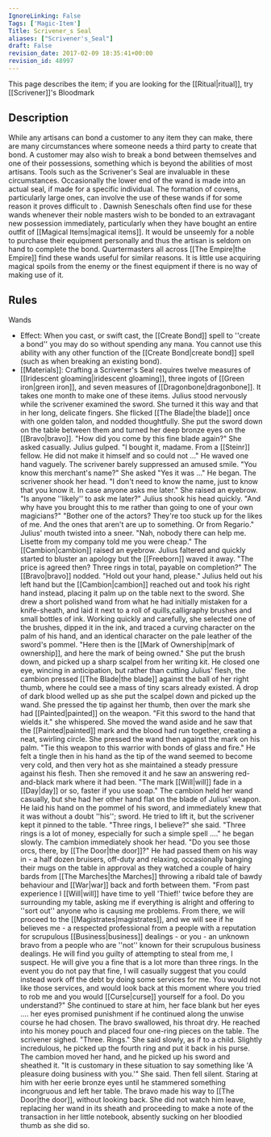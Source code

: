 ```yaml
---
IgnoreLinking: False
Tags: ['Magic-Item']
Title: Scrivener_s Seal
aliases: ["Scrivener's_Seal"]
draft: False
revision_date: 2017-02-09 18:35:41+00:00
revision_id: 48997
---
```


This page describes the item; if you are looking for the [[Ritual|ritual]], try [[Scrivener]]'s Bloodmark
## Description
While any artisans can bond a customer to any item they can make, there are many circumstances where someone needs a third party to create that bond. A customer may also wish to break a bond between themselves and one of their possessions, something which is beyond the abilities of most artisans. Tools such as the Scrivener's Seal are invaluable in these circumstances. Occasionally the lower end of the wand is made into an actual seal, if made for a specific individual. The formation of covens, particularly large ones, can involve the use of these wands if for some reason it proves difficult to . 
Dawnish Seneschals often find use for these wands whenever their noble masters wish to be bonded to an extravagant new possession immediately, particularly when they have bought an entire outfit of [[Magical Items|magical items]]. It would be unseemly for a noble to purchase their equipment personally and thus the artisan is seldom on hand to complete the bond. Quartermasters all across [[The Empire|the Empire]] find these wands useful for similar reasons. It is little use acquiring magical spoils from the enemy or the finest equipment if there is no way of making use of it. 
## Rules
Wands
* Effect: When you cast, or swift cast, the [[Create Bond]] spell to ''create a bond'' you may do so without spending any mana. You cannot use this ability with any other function of the [[Create Bond|create bond]] spell (such as when breaking an existing bond).
* [[Materials]]: Crafting a Scrivener's Seal requires twelve measures of [[Iridescent gloaming|iridescent gloaming]], three ingots of [[Green iron|green iron]], and seven measures of [[Dragonbone|dragonbone]]. It takes one month to make one of these items.
Julius stood nervously while the scrivener examined the sword. She turned it this way and that in her long, delicate fingers. She flicked [[The Blade|the blade]] once with one golden talon, and nodded thoughtfully. She put the sword down on the table between them and turned her deep bronze eyes on the [[Bravo|bravo]].
"How did you come by this fine blade again?" She asked casually.
Julius gulped. "I bought it, madame. From a [[Steinr]] fellow. He did not make it himself and so could not ..." He waved one hand vaguely. The scrivener barely suppressed an amused smile.
"You know this merchant's name?" She asked
"Yes it was ..." He began. The scrivener shook her head.
"I don't need to know the name, just to know that you know it. In case anyone asks me later." She raised an eyebrow. "Is anyone ''likely'' to ask me later?"
Julius shook his head quickly.
"And why have you brought this to me rather than going to one of your own magicians?"
"Bother one of the actors? They're too stuck up for the likes of me. And the ones that aren't are up to something. Or from Regario." Julius' mouth twisted into a sneer. "Nah, nobody there can help me. Lisette from my company told me you were cheap."
The [[Cambion|cambion]] raised an eyebrow. Julius faltered and quickly started to bluster an apology but the [[Freeborn]] waved it away.
"The price is agreed then? Three rings in total, payable on completion?" The [[Bravo|bravo]] nodded. "Hold out your hand, please."
Julius held out his left hand but the [[Cambion|cambion]] reached out and took his right hand instead, placing it palm up on the table next to the sword. She drew a short polished wand from what he had initially mistaken for a knife-sheath, and laid it next to a roll of quills,calligraphy brushes and small bottles of ink. Working quickly and carefully, she selected one of the brushes, dipped it in the ink, and traced a curving character on the palm of his hand, and an identical character on the pale leather of the sword's pommel. 
"Here then is the [[Mark of Ownership|mark of ownership]], and here the mark of being owned." She put the brush down, and picked up a sharp scalpel from her writing kit. He closed one eye, wincing in anticipation, but rather than cutting Julius' flesh, the cambion pressed [[The Blade|the blade]] against the ball of her right thumb, where he could see a mass of tiny scars already existed. A drop of dark blood welled up as she put the scalpel down and picked up the wand. She pressed the tip against her thumb, then over the mark she had [[Painted|painted]] on the weapon.
"Fit this sword to the hand that wields it." she whispered. She moved the wand aside and he saw that the [[Painted|painted]] mark and the blood had run together, creating a neat, swirling circle. She pressed the wand then against the mark on his palm.
"Tie this weapon to this warrior with bonds of glass and fire."
He felt a tingle then in his hand as the tip of the wand seemed to become very cold, and then very hot as she maintained a steady pressure against his flesh. Then she removed it and he saw an answering red-and-black mark where it had been.
"The mark [[Will|will]] fade in a [[Day|day]] or so, faster if you use soap." The cambion held her wand casually, but she had her other hand flat on the blade of Julius' weapon. He laid his hand on the pommel of his sword, and immediately knew that it was without a doubt ''his''; sword. He tried to lift it, but the scrivener kept it pinned to the table.
"Three rings, I believe?" she said.
"Three rings is a lot of money, especially for such a simple spell ...." he began slowly. The cambion immediately shook her head.
"Do you see those orcs, there, by [[The Door|the door]]?"
He had passed them on his way in - a half dozen bruisers, off-duty and relaxing, occasionally banging their mugs on the table in approval as they watched a couple of hairy bards from [[The Marches|the Marches]] throwing a ribald tale of bawdy behaviour and [[War|war]] back and forth between them.
"From past experience I [[Will|will]] have time to yell 'Thief!' twice before they are surrounding my table, asking me if everything is alright and offering to ''sort out'' anyone who is causing me problems. From there, we will proceed to the [[Magistrates|magistrates]], and we will see if he believes me - a respected professional from a people with a reputation for scrupulous [[Business|business]] dealings - or you - an unknown bravo from a people who are ''not'' known for their scrupulous business dealings. He will find you guilty of attempting to steal from me, I suspect. He will give you a fine that is a lot more than three rings. In the event you do not pay that fine, I will casually suggest that you could instead work off the debt by doing some services for me. You would not like those services, and would look back at this moment where you tried to rob me and you would [[Curse|curse]] yourself for a fool. Do you understand?"
She continued to stare at him, her face blank but her eyes .... her eyes promised punishment if he continued along the unwise course he had chosen. The bravo swallowed, his throat dry. He reached into his money pouch and placed four one-ring pieces on the table. The scrivener sighed.
"Three. Rings." She said slowly, as if to a child.
Slightly incredulous, he picked up the fourth ring and put it back in his purse. The cambion moved her hand, and he picked up his sword and sheathed it. 
"It is customary in these situation to say something like 'A pleasure doing business with you.'" She said. Then fell silent. Staring at him with her eerie bronze eyes until he stammered something incongruous and left her table. 
The bravo made his way to [[The Door|the door]], without looking back. She did not watch him leave, replacing her wand in its sheath and proceeding to make a note of the transaction in her little notebook, absently sucking on her bloodied thumb as she did so.
